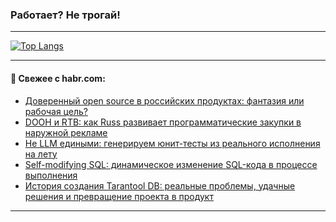 ### Работает? Не трогай!

---
<!--
#### 🛠️ Technical stack:

![Java](https://img.shields.io/badge/Java-informational?logo=Oracle&style=flat&logoColor=white&color=FF4500)
![Kotlin](https://img.shields.io/badge/Kotlin-informational?logo=Kotlin&style=flat&logoColor=white&color=774D97)
![TS](https://img.shields.io/badge/TypeScript-informational?logo=typeScript&style=flat&logoColor=black&color=017acc)
![Python](https://img.shields.io/badge/Python-informational?logo=Python&style=flat&logoColor=black&color=ffdd54) <br>
![Spring](https://img.shields.io/badge/Spring-informational?logo=Spring&style=flat&logoColor=white&color=6DB33F) 
![SpringBoot](https://img.shields.io/badge/SpringBoot-informational?logo=SpringBoot&style=flat&logoColor=white&color=6DB33F)
![Nest](https://img.shields.io/badge/NestJS-informational?logo=NestJS&style=flat&logoColor=white&color=E0234E) 
![NodeJS](https://img.shields.io/badge/NodeJS-informational?logo=node.js&style=flat&logoColor=white&color=70A760)<br>
![PostgreSQL](https://img.shields.io/badge/PostgreSQL-informational?logo=PostgreSQL&style=flat&logoColor=white&color=DAA520)
![MongoDB](https://img.shields.io/badge/MongoDB-informational?logo=MongoDB&style=flat&logoColor=white&color=870000)
![Apache](https://img.shields.io/badge/Apache-informational?logo=apache&style=flat&logoColor=white&color=f74e28)

___ 
-->

<!--- #### 🛠️ : --->

[![Top Langs](https://github-readme-stats-82jvfl3w3-advtsettinggmailcoms-projects.vercel.app/api/top-langs/?username=zloylis&langs_count=10&hide_title=true&title_color=e6edf3&size_weight=0.5&count_weight=0.5&layout=compact&hide_progress=true&hide_border=true&theme=dracula&hide=css,makefile,cmake)](https://github.com/zloylis)

<!---


####  :octocat:&nbsp;&nbsp; Статистика:

![GitHub stats](https://github-readme-stats-u2qms2cxw-advtsettinggmailcoms-projects.vercel.app/api?username=zloylis&show_icons=true&hide_border=true&theme=dracula&title_color=e6edf3&include_all_commits=true&count_private=true&hide_rank=false&hide_title=true&rank_icon=github)
-->
---

#### 💬 Свежее с habr.com:

<!-- BLOG-POST-LIST:START -->
- [Доверенный open source в российских продуктах: фантазия или рабочая цель?](https://habr.com/ru/companies/solarsecurity/articles/947882/?utm_source=habrahabr&utm_medium=rss&utm_campaign=947882)
- [DOOH и RTB: как Russ развивает программатические закупки в наружной рекламе](https://habr.com/ru/companies/wildberries/articles/947376/?utm_source=habrahabr&utm_medium=rss&utm_campaign=947376)
- [Не LLM едиными: генерируем юнит-тесты из реального исполнения на лету](https://habr.com/ru/companies/explyt/articles/947856/?utm_source=habrahabr&utm_medium=rss&utm_campaign=947856)
- [Self-modifying SQL: динамическое изменение SQL-кода в процессе выполнения](https://habr.com/ru/companies/ppr/articles/947852/?utm_source=habrahabr&utm_medium=rss&utm_campaign=947852)
- [История создания Tarantool DB: реальные проблемы, удачные решения и превращение проекта в продукт](https://habr.com/ru/companies/vk/articles/947714/?utm_source=habrahabr&utm_medium=rss&utm_campaign=947714)
<!-- BLOG-POST-LIST:END -->

---
